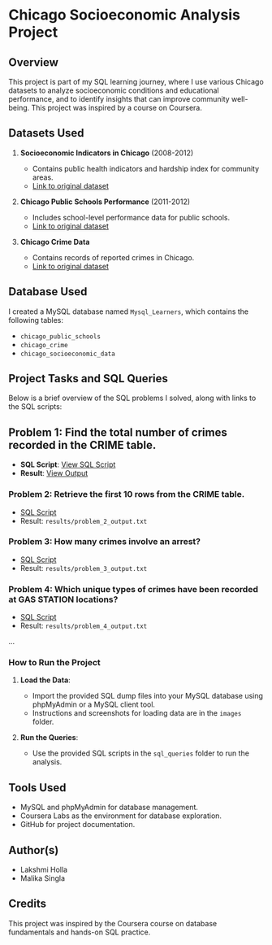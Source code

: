 # Chicago Socioeconomic Analysis Project

## Overview
This project is part of my SQL learning journey, where I use various Chicago datasets to analyze socioeconomic conditions and educational performance, and to identify insights that can improve community well-being. This project was inspired by a course on Coursera.

## Datasets Used
1. **Socioeconomic Indicators in Chicago** (2008-2012)
   - Contains public health indicators and hardship index for community areas.
   - [Link to original dataset](https://data.cityofchicago.org/Health-Human-Services/Census-Data-Selected-socioeconomic-indicators-in-C/kn9c-c2s2)

2. **Chicago Public Schools Performance** (2011-2012)
   - Includes school-level performance data for public schools.
   - [Link to original dataset](https://data.cityofchicago.org/Education/Chicago-Public-Schools-Progress-Report-Cards-2011-/9xs2-f89t)

3. **Chicago Crime Data**
   - Contains records of reported crimes in Chicago.
   - [Link to original dataset](https://data.cityofchicago.org/Public-Safety/Crimes-2001-to-present/ijzp-q8t2)

## Database Used
I created a MySQL database named `Mysql_Learners`, which contains the following tables:
- `chicago_public_schools`
- `chicago_crime`
- `chicago_socioeconomic_data`

## Project Tasks and SQL Queries
Below is a brief overview of the SQL problems I solved, along with links to the SQL scripts:

## Problem 1: Find the total number of crimes recorded in the CRIME table.
- **SQL Script**: [View SQL Script](sql_queries/problem_1_total_crimes.sql)
- **Result**: [View Output](results/problem_1_output.csv)

### Problem 2: Retrieve the first 10 rows from the CRIME table.
- [SQL Script](sql_queries/problem_2_first_10_rows.sql)
- Result: `results/problem_2_output.txt`

### Problem 3: How many crimes involve an arrest?
- [SQL Script](sql_queries/problem_3_crimes_involving_arrests.sql)
- Result: `results/problem_3_output.txt`

### Problem 4: Which unique types of crimes have been recorded at GAS STATION locations?
- [SQL Script](sql_queries/problem_4_gas_station_crimes.sql)
- Result: `results/problem_4_output.txt`

...

### How to Run the Project
1. **Load the Data**:
   - Import the provided SQL dump files into your MySQL database using phpMyAdmin or a MySQL client tool.
   - Instructions and screenshots for loading data are in the `images` folder.

2. **Run the Queries**:
   - Use the provided SQL scripts in the `sql_queries` folder to run the analysis.

## Tools Used
- MySQL and phpMyAdmin for database management.
- Coursera Labs as the environment for database exploration.
- GitHub for project documentation.

## Author(s)
- Lakshmi Holla
- Malika Singla

## Credits
This project was inspired by the Coursera course on database fundamentals and hands-on SQL practice.
